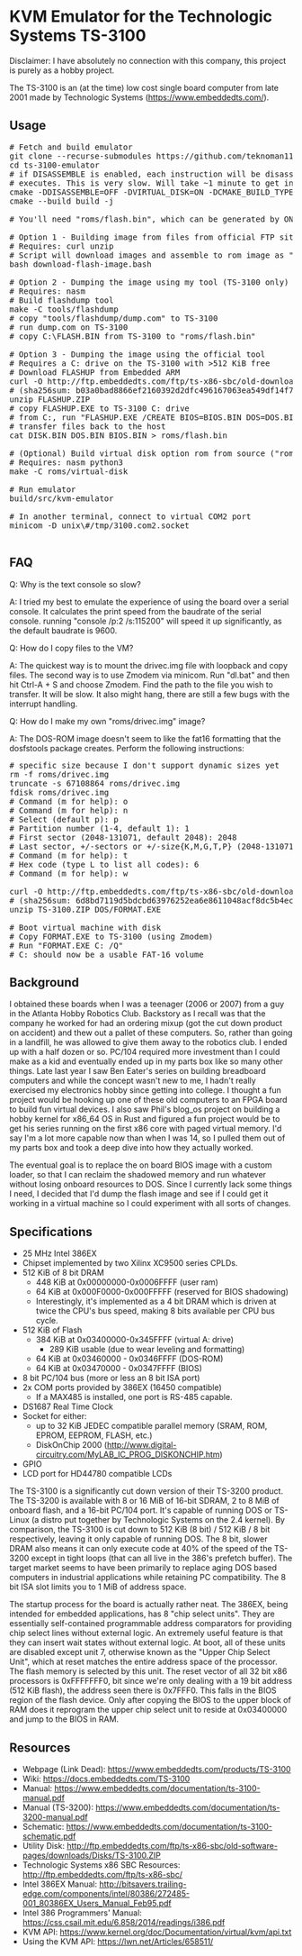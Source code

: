 KVM Emulator for the Technologic Systems TS-3100
================================================

Disclaimer: I have absolutely no connection with this company, this project is purely as a hobby project.

The TS-3100 is an (at the time) low cost single board computer from late 2001 made by Technologic Systems (https://www.embeddedts.com/).

Usage
-----
<pre>
# Fetch and build emulator
git clone --recurse-submodules https://github.com/teknoman117/ts-3100-emulator
cd ts-3100-emulator
# if DISASSEMBLE is enabled, each instruction will be disassembled to the console as the VM
# executes. This is very slow. Will take ~1 minute to get into the VM.
cmake -DDISASSEMBLE=OFF -DVIRTUAL_DISK=ON -DCMAKE_BUILD_TYPE=Release -B build .
cmake --build build -j

# You'll need "roms/flash.bin", which can be generated by ONE of the following methods:

# Option 1 - Building image from files from official FTP site
# Requires: curl unzip
# Script will download images and assemble to rom image as "roms/flash.bin"
bash download-flash-image.bash

# Option 2 - Dumping the image using my tool (TS-3100 only)
# Requires: nasm
# Build flashdump tool
make -C tools/flashdump
# copy "tools/flashdump/dump.com" to TS-3100
# run dump.com on TS-3100
# copy C:\FLASH.BIN from TS-3100 to "roms/flash.bin"

# Option 3 - Dumping the image using the official tool
# Requires a C: drive on the TS-3100 with >512 KiB free
# Download FLASHUP from Embedded ARM
curl -O http://ftp.embeddedts.com/ftp/ts-x86-sbc/old-downloads/FLASHUP.ZIP
# (sha256sum: b03a0bad8866ef2160392d2dfc496167063ea549df14f7cd1e8aa87814c8c61f)
unzip FLASHUP.ZIP
# copy FLASHUP.EXE to TS-3100 C: drive
# from C:, run "FLASHUP.EXE /CREATE BIOS=BIOS.BIN DOS=DOS.BIN DISK=DISK.BIN"
# transfer files back to the host
cat DISK.BIN DOS.BIN BIOS.BIN > roms/flash.bin

# (Optional) Build virtual disk option rom from source ("roms/virtual-disk/option.rom")
# Requires: nasm python3
make -C roms/virtual-disk

# Run emulator
build/src/kvm-emulator

# In another terminal, connect to virtual COM2 port
minicom -D unix\#/tmp/3100.com2.socket

</pre>

FAQ
---

Q: Why is the text console so slow?

A: I tried my best to emulate the experience of using the board over a serial console. It calculates the print speed from the baudrate of the serial console. running "console /p:2 /s:115200" will speed it up significantly, as the default baudrate is 9600.

Q: How do I copy files to the VM?

A: The quickest way is to mount the drivec.img file with loopback and copy files. The second way is to use Zmodem via minicom. Run "dl.bat" and then hit Ctrl-A + S and choose Zmodem. Find the path to the file you wish to transfer. It will be slow. It also might hang, there are still a few bugs with the interrupt handling.

Q: How do I make my own "roms/drivec.img" image?

A: The DOS-ROM image doesn't seem to like the fat16 formatting that the dosfstools package creates. Perform the following instructions:

<pre>
# specific size because I don't support dynamic sizes yet
rm -f roms/drivec.img
truncate -s 67108864 roms/drivec.img
fdisk roms/drivec.img
# Command (m for help): o
# Command (m for help): n
# Select (default p): p
# Partition number (1-4, default 1): 1
# First sector (2048-131071, default 2048): 2048
# Last sector, +/-sectors or +/-size{K,M,G,T,P} (2048-131071, default 131071): 131071
# Command (m for help): t
# Hex code (type L to list all codes): 6
# Command (m for help): w

curl -O http://ftp.embeddedts.com/ftp/ts-x86-sbc/old-downloads/Disks/TS-3100.ZIP
# (sha256sum: 6d8bd7119d5bdcbd63976252ea6e8611048acf8dc5b4ec67bf55db2f260a92bb)
unzip TS-3100.ZIP DOS/FORMAT.EXE

# Boot virtual machine with disk
# Copy FORMAT.EXE to TS-3100 (using Zmodem)
# Run "FORMAT.EXE C: /Q"
# C: should now be a usable FAT-16 volume
</pre>

Background
----------

I obtained these boards when I was a teenager (2006 or 2007) from a guy in the Atlanta Hobby Robotics Club. Backstory as I recall was that the company he worked for had an ordering mixup (got the cut down product on accident) and thew out a pallet of these computers. So, rather than going in a landfill, he was allowed to give them away to the robotics club. I ended up with a half dozen or so. PC/104 required more investment than I could make as a kid and eventually ended up in my parts box like so many other things. Late last year I saw Ben Eater's series on building breadboard computers and while the concept wasn't new to me, I hadn't really exercised my electronics hobby since getting into college. I thought a fun project would be hooking up one of these old computers to an FPGA board to build fun virtual devices. I also saw Phil's blog_os project on building a hobby kernel for x86_64 OS in Rust and figured a fun project would be to get his series running on the first x86 core with paged virtual memory. I'd say I'm a lot more capable now than when I was 14, so I pulled them out of my parts box and took a deep dive into how they actually worked.

The eventual goal is to replace the on board BIOS image with a custom loader, so that I can reclaim the shadowed memory and run whatever without losing onboard resources to DOS. Since I currently lack some things I need, I decided that I'd dump the flash image and see if I could get it working in a virtual machine so I could experiment with all sorts of changes.

Specifications
--------------
- 25 MHz Intel 386EX
- Chipset implemented by two Xilinx XC9500 series CPLDs.
- 512 KiB of 8 bit DRAM
  - 448 KiB at 0x00000000-0x0006FFFF (user ram)
  - 64 KiB at 0x000F0000-0x000FFFFF (reserved for BIOS shadowing)
  - Interestingly, it's implemented as a 4 bit DRAM which is driven at twice the CPU's bus speed, making 8 bits available per CPU bus cycle.
- 512 KiB of Flash
  - 384 KiB at 0x03400000-0x345FFFF (virtual A: drive)
    - 289 KiB usable (due to wear leveling and formatting)
  - 64 KiB at 0x03460000 - 0x0346FFFF (DOS-ROM)
  - 64 KiB at 0x03470000 - 0x0347FFFF (BIOS)
- 8 bit PC/104 bus (more or less an 8 bit ISA port)
- 2x COM ports provided by 386EX (16450 compatible)
  - If a MAX485 is installed, one port is RS-485 capable.
- DS1687 Real Time Clock
- Socket for either:
  - up to 32 KiB JEDEC compatible parallel memory (SRAM, ROM, EPROM, EEPROM, FLASH, etc.)
  - DiskOnChip 2000 (http://www.digital-circuitry.com/MyLAB_IC_PROG_DISKONCHIP.htm)
- GPIO
- LCD port for HD44780 compatible LCDs

The TS-3100 is a significantly cut down version of their TS-3200 product. The TS-3200 is available with 8 or 16 MiB of 16-bit SDRAM, 2 to 8 MiB of onboard flash, and a 16-bit PC/104 port. It's capable of running DOS or TS-Linux (a distro put together by Technologic Systems on the 2.4 kernel). By comparison, the TS-3100 is cut down to 512 KiB (8 bit) / 512 KiB / 8 bit respectively, leaving it only capable of running DOS. The 8 bit, slower DRAM also means it can only execute code at 40% of the speed of the TS-3200 except in tight loops (that can all live in the 386's prefetch buffer). The target market seems to have been primarily to replace aging DOS based computers in industrial applications while retaining PC compatibility. The 8 bit ISA slot limits you to 1 MiB of address space.

The startup process for the board is actually rather neat. The 386EX, being intended for embedded applications, has 8 "chip select units". They are essentially self-contained programmable address comparators for providing chip select lines without external logic. An extremely useful feature is that they can insert wait states without external logic. At boot, all of these units are disabled except unit 7, otherwise known as the "Upper Chip Select Unit", which at reset matches the entire address space of the processor. The flash memory is selected by this unit. The reset vector of all 32 bit x86 processors is 0xFFFFFFF0, bit since we're only dealing with a 19 bit address (512 KiB flash), the address seen there is 0x7FFF0. This falls in the BIOS region of the flash device. Only after copying the BIOS to the upper block of RAM does it reprogram the upper chip select unit to reside at 0x03400000 and jump to the BIOS in RAM.

Resources
---------
- Webpage (Link Dead): https://www.embeddedts.com/products/TS-3100
- Wiki: https://docs.embeddedts.com/TS-3100
- Manual: https://www.embeddedts.com/documentation/ts-3100-manual.pdf
- Manual (TS-3200): https://www.embeddedts.com/documentation/ts-3200-manual.pdf
- Schematic: https://www.embeddedts.com/documentation/ts-3100-schematic.pdf
- Utility Disk: http://ftp.embeddedts.com/ftp/ts-x86-sbc/old-software-pages/downloads/Disks/TS-3100.ZIP
- Technologic Systems x86 SBC Resources: http://ftp.embeddedts.com/ftp/ts-x86-sbc/
- Intel 386EX Manual: http://bitsavers.trailing-edge.com/components/intel/80386/272485-001_80386EX_Users_Manual_Feb95.pdf
- Intel 386 Programmers' Manual: https://css.csail.mit.edu/6.858/2014/readings/i386.pdf
- KVM API: https://www.kernel.org/doc/Documentation/virtual/kvm/api.txt
- Using the KVM API: https://lwn.net/Articles/658511/
